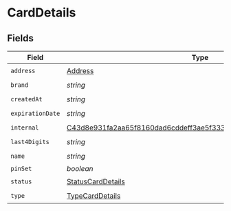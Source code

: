 # CardDetails


## Fields

| Field                                                                                                                                                       | Type                                                                                                                                                        | Required                                                                                                                                                    | Description                                                                                                                                                 |
| ----------------------------------------------------------------------------------------------------------------------------------------------------------- | ----------------------------------------------------------------------------------------------------------------------------------------------------------- | ----------------------------------------------------------------------------------------------------------------------------------------------------------- | ----------------------------------------------------------------------------------------------------------------------------------------------------------- |
| `address`                                                                                                                                                   | [Address](../../models/shared/address.md)                                                                                                                   | :heavy_check_mark:                                                                                                                                          | N/A                                                                                                                                                         |
| `brand`                                                                                                                                                     | *string*                                                                                                                                                    | :heavy_check_mark:                                                                                                                                          | N/A                                                                                                                                                         |
| `createdAt`                                                                                                                                                 | *string*                                                                                                                                                    | :heavy_check_mark:                                                                                                                                          | N/A                                                                                                                                                         |
| `expirationDate`                                                                                                                                            | *string*                                                                                                                                                    | :heavy_check_mark:                                                                                                                                          | N/A                                                                                                                                                         |
| `internal`                                                                                                                                                  | [C43d8e931fa2aa65f8160dad6cddeff3ae5f333e9b96d96dc85708e786c6a875](../../models/shared/c43d8e931fa2aa65f8160dad6cddeff3ae5f333e9b96d96dc85708e786c6a875.md) | :heavy_check_mark:                                                                                                                                          | N/A                                                                                                                                                         |
| `last4Digits`                                                                                                                                               | *string*                                                                                                                                                    | :heavy_check_mark:                                                                                                                                          | N/A                                                                                                                                                         |
| `name`                                                                                                                                                      | *string*                                                                                                                                                    | :heavy_check_mark:                                                                                                                                          | N/A                                                                                                                                                         |
| `pinSet`                                                                                                                                                    | *boolean*                                                                                                                                                   | :heavy_minus_sign:                                                                                                                                          | N/A                                                                                                                                                         |
| `status`                                                                                                                                                    | [StatusCardDetails](../../models/shared/statuscarddetails.md)                                                                                               | :heavy_check_mark:                                                                                                                                          | N/A                                                                                                                                                         |
| `type`                                                                                                                                                      | [TypeCardDetails](../../models/shared/typecarddetails.md)                                                                                                   | :heavy_check_mark:                                                                                                                                          | N/A                                                                                                                                                         |